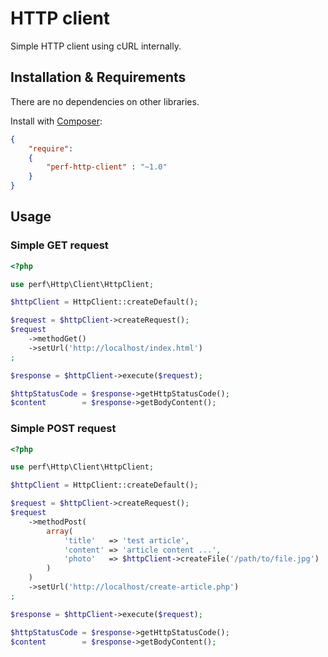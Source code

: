 HTTP client
===========

Simple HTTP client using cURL internally.

## Installation & Requirements

There are no dependencies on other libraries.

Install with [Composer](http://getcomposer.org):

```json
{
	"require":
	{
		"perf-http-client" : "~1.0"
	}
}
```

## Usage

### Simple GET request

```php
<?php

use perf\Http\Client\HttpClient;

$httpClient = HttpClient::createDefault();

$request = $httpClient->createRequest();
$request
    ->methodGet()
    ->setUrl('http://localhost/index.html')
;

$response = $httpClient->execute($request);

$httpStatusCode = $response->getHttpStatusCode();
$content        = $response->getBodyContent();

```

### Simple POST request

```php
<?php

use perf\Http\Client\HttpClient;

$httpClient = HttpClient::createDefault();

$request = $httpClient->createRequest();
$request
    ->methodPost(
        array(
            'title'   => 'test article',
            'content' => 'article content ...',
            'photo'   => $httpClient->createFile('/path/to/file.jpg')
        )
    )
    ->setUrl('http://localhost/create-article.php')
;

$response = $httpClient->execute($request);

$httpStatusCode = $response->getHttpStatusCode();
$content        = $response->getBodyContent();

```
